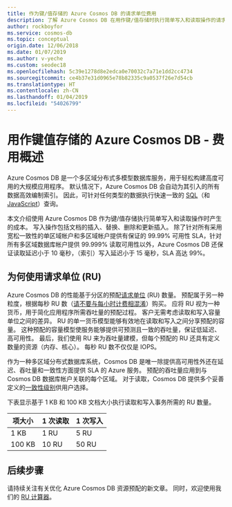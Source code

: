 ```yaml
---
title: 作为键/值存储的 Azure Cosmos DB 的请求单位费用
description: 了解 Azure Cosmos DB 在用作键/值存储时执行简单写入和读取操作的请求单位费用。
author: rockboyfor
ms.service: cosmos-db
ms.topic: conceptual
origin.date: 12/06/2018
ms.date: 01/07/2019
ms.author: v-yeche
ms.custom: seodec18
ms.openlocfilehash: 5c39e1278d8e2edca0e70032c7a71e1dd2cc4734
ms.sourcegitcommit: ce4b37e31d0965e78b82335c9a0537f26e7d54cb
ms.translationtype: HT
ms.contentlocale: zh-CN
ms.lasthandoff: 01/04/2019
ms.locfileid: "54026799"
---
```

# <a name="azure-cosmos-db-as-a-key-value-store---cost-overview"></a>用作键值存储的 Azure Cosmos DB - 费用概述

Azure Cosmos DB 是一个多区域分布式多模型数据库服务，用于轻松构建高度可用的大规模应用程序。 默认情况下，Azure Cosmos DB 会自动为其引入的所有数据高效编制索引。 因此，可针对任何类型的数据执行快速一致的 [SQL](how-to-sql-query.md)（和 [JavaScript](stored-procedures-triggers-udfs.md)）查询。 

<!-- Notice: 全球 to 多个区域 --> 本文介绍使用 Azure Cosmos DB 作为键/值存储执行简单写入和读取操作时产生的成本。 写入操作包括文档的插入、替换、删除和更新插入。 除了针对所有采用宽松一致性的单区域帐户和多区域帐户提供有保证的 99.99% 可用性 SLA，针对所有多区域数据库帐户提供 99.999% 读取可用性以外，Azure Cosmos DB 还保证读取延迟小于 10 毫秒，（索引）写入延迟小于 15 毫秒，SLA 高达 99%。 

## <a name="why-we-use-request-units-rus"></a>为何使用请求单位 (RU)

Azure Cosmos DB 的性能基于分区的预配[请求单位](request-units.md) (RU) 数量。 预配属于另一种粒度，根据每秒 RU 数（[请不要与每小时计费相混淆](https://www.azure.cn/pricing/details/cosmos-db/)）购买。 应将 RU 视为一种货币，用于简化应用程序所需吞吐量的预配过程。 客户无需考虑读取和写入容量单位之间的差异。 RU 的单一货币模型能够有效地在读取和写入之间分享预配的容量。 这种预配的容量模型使服务能够提供可预测且一致的吞吐量，保证低延迟、高可用性。 最后，我们使用 RU 来为吞吐量建模，但每个预配的 RU 还具有定义数量的资源（内存、核心）。 每秒 RU 数不仅仅是 IOPS。

作为一种多区域分布式数据库系统，Cosmos DB 是唯一除提供高可用性外还在延迟、吞吐量和一致性方面提供 SLA 的 Azure 服务。 预配的吞吐量应用到与 Cosmos DB 数据库帐户关联的每个区域。 对于读取，Cosmos DB 提供多个妥善定义的[一致性级别](consistency-levels.md)供用户选择。 

<!-- Notice: 全球 to 多个区域 --> 下表显示基于 1 KB 和 100 KB 文档大小执行读取和写入事务所需的 RU 数量。

|项大小|1 次读取|1 次写入|
|-------------|------|-------|
|1 KB|1 RU|5 RU|
|100 KB|10 RU|50 RU|

<!-- Not Available ## Cost of reads and writes -->

## <a name="next-steps"></a>后续步骤

请持续关注有关优化 Azure Cosmos DB 资源预配的新文章。 同时，欢迎使用我们的 [RU 计算器](https://www.documentdb.com/capacityplanner)。

<!--Update_Description: update meta properties, wording update-->